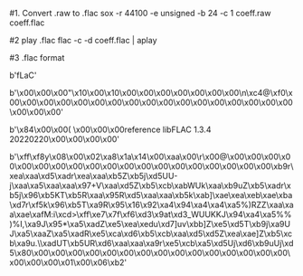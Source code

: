 #1. Convert .raw to .flac
sox -r 44100 -e unsigned -b 24 -c 1 coeff.raw coeff.flac

#2 play .flac
flac -c -d coeff.flac | aplay

#3 .flac format

b'fLaC'

b'\x00\x00\x00"\x10\x00\x10\x00\x00\x00\x00\x00\x00\x00\n\xc4@\xf0\x00\x00\x00\x00\x00\x00\x00\x00\x00\x00\x00\x00\x00\x00\x00\x00\x00\x00\x00\x00'

b'\x84\x00\x00( \x00\x00\x00reference libFLAC 1.3.4 20220220\x00\x00\x00\x00'

b'\xff\xf8y\x08\x00\x02\xa8\x1a\x14\x00\xaa\x00\r\x00@\x00\x00\x00\x00\x00\x00\x00\x00\x00\x00\x00\x00\x00\x00\x00\x00\x00\x00\x00\xb9r\xea\xaa\xd5\xadr\xea\xaa\xb5Z\xb5j\xd5UU-j\xaa\xa5\xaa\xaa\x97+V\xaa\xd5Z\xb5\xcb\xabWUk\xaa\xb9uZ\xb5\xadr\xb5j\x96\xb5KT\xb5R\xaa\x95R\xd5\xaa\xaa\xb5k\xab]\xae\xea\xeb\xae\xba\xd7r\xf5k\x96\xb5T\xa9R\x95\x16\x92\xa4\x94\xa4\xa4\xa5%)RZZ\xaa\xaa\xae\xafM:i\xcd>\xff\xe7\x7f\xf6\xd3\x9at\xd3_WUUKKJ\x94\xa4\xa5%%)%I,\xa9J\x95*\xa5\xadZ\xe5\xea\xedu\xd7]uv\xbb]Z\xe5\xd5T\xb9j\xa9UJ\xa5\xaaZ\xa5\xadR\xe5\xca\xd6\xb5\xcb\xaa\xd5\xd5Z\xea\xae]Z\xb5\xcb\xa9u.\\\xadUT\xb5UR\xd6\xaa\xaa\xa9r\xe5\xcb\xa5\xd5Uj\xd6\xb9uUj\xd5\x80\x00\x00\x00\x00\x00\x00\x00\x00\x00\x00\x00\x00\x00\x00\x00\x00\x00\x00\x01\x00\x06\xb2'


